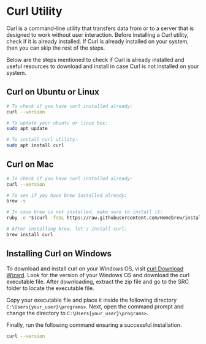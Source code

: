 
# Curl Utility

Curl is a command-line utility that transfers data from or to a server that is designed to work without user interaction. Before installing a Curl utility, check if it is already installed. If Curl is already installed on your system, then you can skip the rest of the steps.

Below are the steps mentioned to check if Curl is already installed and useful resources to download and install in case Curl is not installed on your system. 

## Curl on Ubuntu or Linux

```bash
# To check if you have curl installed already:
curl --version

# To update your ubuntu or linux box:
sudo apt update

# To install curl utility:
sudo apt install curl
```

## Curl on Mac

```bash
# To check if you have curl installed already:
curl --version

# To see if you have brew installed already:
brew -v

# In case brew is not installed, make sure to install it:
ruby -e "$(curl -fsSL https://raw.githubusercontent.com/Homebrew/install/master/install)" < /dev/null 2> /dev/null

# After installing brew, let's install curl:
brew install curl
```

## Installing Curl on Windows

To download and install curl on your Windows OS, visit [curl Download Wizard](https://curl.se/dlwiz/?type=bin). Look for the version of your Windows OS and download the curl executable file. After downloading, extract the zip file and go to the SRC folder to locate the executable file.

Copy your executable file and place it inside the following directory `C:\Users{your_user}\programs>`. Next, open the command prompt and change the directory to `C:\Users{your_user}\programs>`.

Finally, run the following command ensuring a successful installation.

```bash
curl --version
```